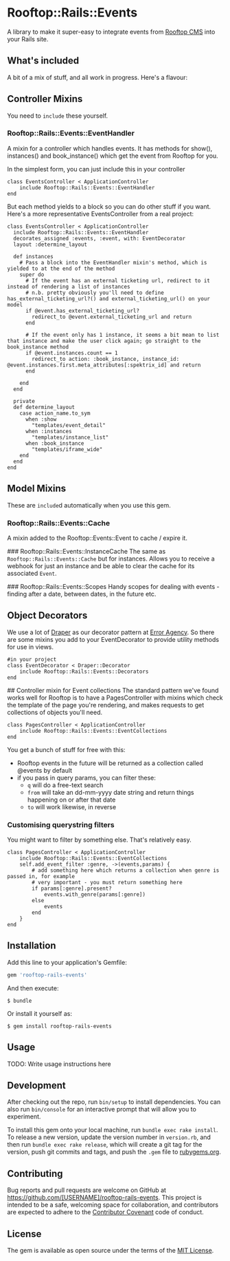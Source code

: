 # Rooftop::Rails::Events

A library to make it super-easy to integrate events from [Rooftop CMS](https://www.rooftopcms.com) into your Rails site.

## What's included
A bit of a mix of stuff, and all work in progress. Here's a flavour:

## Controller Mixins
You need to `include` these yourself.

### Rooftop::Rails::Events::EventHandler
A mixin for a controller which handles events. It has methods for show(), instances() and book_instance() which get the event from Rooftop for you.

In the simplest form, you can just include this in your controller

```
class EventsController < ApplicationController
    include Rooftop::Rails::Events::EventHandler
end
````

But each method yields to a block so you can do other stuff if you want. Here's a more representative EventsController from a real project:

```
class EventsController < ApplicationController
  include Rooftop::Rails::Events::EventHandler
  decorates_assigned :events, :event, with: EventDecorator
  layout :determine_layout

  def instances
    # Pass a block into the EventHandler mixin's method, which is yielded to at the end of the method
    super do
      # If the event has an external ticketing url, redirect to it instead of rendering a list of instances
      # n.b. pretty obviously you'll need to define has_external_ticketing_url?() and external_ticketing_url() on your model
      if @event.has_external_ticketing_url?
        redirect_to @event.external_ticketing_url and return
      end

      # If the event only has 1 instance, it seems a bit mean to list that instance and make the user click again; go straight to the book_instance method
      if @event.instances.count == 1
        redirect_to action: :book_instance, instance_id: @event.instances.first.meta_attributes[:spektrix_id] and return
      end

    end
  end

  private
  def determine_layout
    case action_name.to_sym
      when :show
        "templates/event_detail"
      when :instances
        "templates/instance_list"
      when :book_instance
        "templates/iframe_wide"
    end
  end
end
```

## Model Mixins
These are `include`d automatically when you use this gem.


### Rooftop::Rails::Events::Cache
A mixin added to the Rooftop::Events::Event to cache / expire it.

### Rooftop::Rails::Events::InstanceCache
The same as `Rooftop::Rails::Events::Cache` but for instances. Allows you to receive a webhook for just an instance and be able to clear the cache for its associated `Event`.

### Rooftop::Rails::Events::Scopes
Handy scopes for dealing with events - finding after a date, between dates, in the future etc.

## Object Decorators
We use a lot of [Draper](https://github.com/drapergem/draper) as our decorator pattern at [Error Agency](https://error.agency). So there are some mixins you add to your EventDecorator to provide utility methods for use in views.

```
#in your project
class EventDecorator < Draper::Decorator
    include Rooftop::Rails::Events::Decorators
end
```

## Controller mixin for Event collections
The standard pattern we've found works well for Rooftop is to have a PagesController with mixins which check the template of the page you're rendering, and makes requests to get collections of objects you'll need.

```
class PagesController < ApplicationController
    include Rooftop::Rails::Events::EventCollections 
end
```
You get a bunch of stuff for free with this:

* Rooftop events in the future will be returned as a collection called @events by default
* if you pass in query params, you can filter these:
  *  `q` will do a free-text search
  *  `from` will take an dd-mm-yyyy date string and return things happening on or after that date
  *  `to` will work likewise, in reverse
 
### Customising querystring filters
You might want to filter by something else. That's relatively easy.

```
class PagesController < ApplicationController
    include Rooftop::Rails::Events::EventCollections
    self.add_event_filter :genre, ->(events,params) {
        # add something here which returns a collection when genre is passed in, for example
        # very important - you must return something here
        if params[:genre].present?
            events.with_genre(params[:genre])
        else
            events
        end
    }
end
```



## Installation

Add this line to your application's Gemfile:

```ruby
gem 'rooftop-rails-events'
```

And then execute:

    $ bundle

Or install it yourself as:

    $ gem install rooftop-rails-events

## Usage

TODO: Write usage instructions here

## Development

After checking out the repo, run `bin/setup` to install dependencies. You can also run `bin/console` for an interactive prompt that will allow you to experiment.

To install this gem onto your local machine, run `bundle exec rake install`. To release a new version, update the version number in `version.rb`, and then run `bundle exec rake release`, which will create a git tag for the version, push git commits and tags, and push the `.gem` file to [rubygems.org](https://rubygems.org).

## Contributing

Bug reports and pull requests are welcome on GitHub at https://github.com/[USERNAME]/rooftop-rails-events. This project is intended to be a safe, welcoming space for collaboration, and contributors are expected to adhere to the [Contributor Covenant](http://contributor-covenant.org) code of conduct.


## License

The gem is available as open source under the terms of the [MIT License](http://opensource.org/licenses/MIT).

